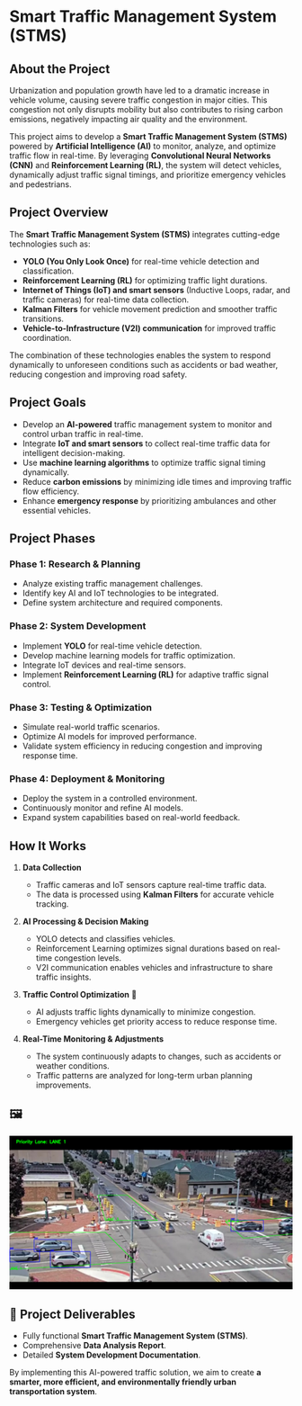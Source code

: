 # Smart Traffic Management System (STMS)

## About the Project
Urbanization and population growth have led to a dramatic increase in vehicle volume, causing severe traffic congestion in major cities. This congestion not only disrupts mobility but also contributes to rising carbon emissions, negatively impacting air quality and the environment.

This project aims to develop a **Smart Traffic Management System (STMS)** powered by **Artificial Intelligence (AI)** to monitor, analyze, and optimize traffic flow in real-time. By leveraging **Convolutional Neural Networks (CNN)** and **Reinforcement Learning (RL)**, the system will detect vehicles, dynamically adjust traffic signal timings, and prioritize emergency vehicles and pedestrians.

## Project Overview
The **Smart Traffic Management System (STMS)** integrates cutting-edge technologies such as:
- **YOLO (You Only Look Once)** for real-time vehicle detection and classification.
- **Reinforcement Learning (RL)** for optimizing traffic light durations.
- **Internet of Things (IoT) and smart sensors** (Inductive Loops, radar, and traffic cameras) for real-time data collection.
- **Kalman Filters** for vehicle movement prediction and smoother traffic transitions.
- **Vehicle-to-Infrastructure (V2I) communication** for improved traffic coordination.

The combination of these technologies enables the system to respond dynamically to unforeseen conditions such as accidents or bad weather, reducing congestion and improving road safety.

## Project Goals
- Develop an **AI-powered** traffic management system to monitor and control urban traffic in real-time.
- Integrate **IoT and smart sensors** to collect real-time traffic data for intelligent decision-making.
- Use **machine learning algorithms** to optimize traffic signal timing dynamically.
- Reduce **carbon emissions** by minimizing idle times and improving traffic flow efficiency.
- Enhance **emergency response** by prioritizing ambulances and other essential vehicles.

## Project Phases
### Phase 1: Research & Planning
- Analyze existing traffic management challenges.
- Identify key AI and IoT technologies to be integrated.
- Define system architecture and required components.

### Phase 2: System Development
- Implement **YOLO** for real-time vehicle detection.
- Develop machine learning models for traffic optimization.
- Integrate IoT devices and real-time sensors.
- Implement **Reinforcement Learning (RL)** for adaptive traffic signal control.

### Phase 3: Testing & Optimization
- Simulate real-world traffic scenarios.
- Optimize AI models for improved performance.
- Validate system efficiency in reducing congestion and improving response time.

### Phase 4: Deployment & Monitoring
- Deploy the system in a controlled environment.
- Continuously monitor and refine AI models.
- Expand system capabilities based on real-world feedback.

## How It Works
1. **Data Collection**
   - Traffic cameras and IoT sensors capture real-time traffic data.
   - The data is processed using **Kalman Filters** for accurate vehicle tracking.

2. **AI Processing & Decision Making** 
   - YOLO detects and classifies vehicles.
   - Reinforcement Learning optimizes signal durations based on real-time congestion levels.
   - V2I communication enables vehicles and infrastructure to share traffic insights.

3. **Traffic Control Optimization** 🚦
   - AI adjusts traffic lights dynamically to minimize congestion.
   - Emergency vehicles get priority access to reduce response time.

4. **Real-Time Monitoring & Adjustments** 
   - The system continuously adapts to changes, such as accidents or weather conditions.
   - Traffic patterns are analyzed for long-term urban planning improvements.

## 🖼️ 
![image alt](https://github.com/georgepach/-Smart-Traffic-Management-System-STMS-/blob/9f524f597789e831c86b62f320439d3d6028c6b5/Screenshot%202024-12-23%20202814.png)


## 📄 Project Deliverables
- Fully functional **Smart Traffic Management System (STMS)**.
- Comprehensive **Data Analysis Report**.
- Detailed **System Development Documentation**.

By implementing this AI-powered traffic solution, we aim to create **a smarter, more efficient, and environmentally friendly urban transportation system**.

